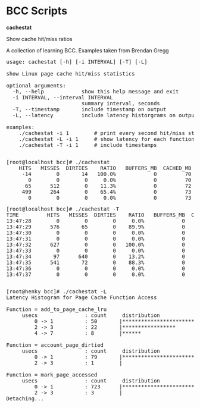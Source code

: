 BCC Scripts 
===========

<b> cachestat </b>

Show cache hit/miss ratios

A collection of learning BCC. Examples taken from Brendan Gregg 

<pre>
usage: cachestat [-h] [-i INTERVAL] [-T] [-L]

show Linux page cache hit/miss statistics

optional arguments:
  -h, --help            show this help message and exit
  -i INTERVAL, --interval INTERVAL
                        summary interval, seconds
  -T, --timestamp       include timestamp on output
  -L, --latency         include latency historgrams on output experimental

examples:
    ./cachestat -i 1        # print every second hit/miss stats
    ./cachestat -L -i 1     # show latency for each function access
    ./cachestat -T -i 1     # include timestamps

</pre>


<pre>
[root@localhost bcc]# ./cachestat
    HITS   MISSES  DIRTIES    RATIO   BUFFERS_MB  CACHED_MB
     -14        0       14   100.0%            0         70
       0        0        0     0.0%            0         70
      65      512        0    11.3%            0         72
     499      264        0    65.4%            0         73
       0        0        0     0.0%            0         73
</pre>

<pre>
[root@localhost bcc]# ./cachestat -T 
TIME         HITS   MISSES  DIRTIES    RATIO   BUFFERS_MB  CACHED_MB
13:47:28        0        0        0     0.0%            0         73
13:47:29      576       65        0    89.9%            0         74
13:47:30        0        0        0     0.0%            0         74
13:47:31        0        0        0     0.0%            0         74
13:47:32      627        0        0   100.0%            0         74
13:47:33        0        0        0     0.0%            0         74
13:47:34       97      640        0    13.2%            0         76
13:47:35      541       72        0    88.3%            0         76
13:47:36        0        0        0     0.0%            0         76
13:47:37        0        0        0     0.0%            0         76

</pre>

<pre>
[root@henky bcc]# ./cachestat -L
Latency Histogram for Page Cache Function Access

Function = add_to_page_cache_lru
     usecs               : count     distribution
         0 -> 1          : 50       |****************************************|
         2 -> 3          : 22       |*****************                       |
         4 -> 7          : 8        |******                                  |

Function = account_page_dirtied
     usecs               : count     distribution
         0 -> 1          : 79       |****************************************|
         2 -> 3          : 1        |                                        |

Function = mark_page_accessed
     usecs               : count     distribution
         0 -> 1          : 723      |****************************************|
         2 -> 3          : 3        |                                        |
Detaching...
</pre>
